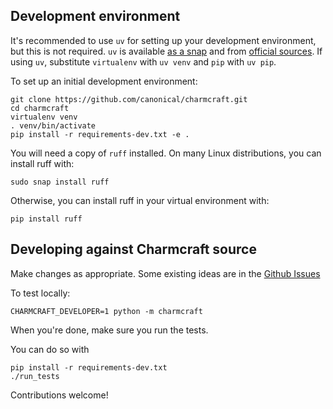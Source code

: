 ## Development environment

It's recommended to use `uv` for setting up your development environment, but
this is not required. `uv` is available [as a snap](https://snapcraft.io/astral-uv)
and from [official sources](https://docs.astral.sh/uv/getting-started/installation/).
If using `uv`, substitute `virtualenv` with `uv venv` and `pip` with `uv pip`.

To set up an initial development environment:

    git clone https://github.com/canonical/charmcraft.git
    cd charmcraft
    virtualenv venv
    . venv/bin/activate
    pip install -r requirements-dev.txt -e .

You will need a copy of `ruff` installed. On many Linux distributions, you
can install ruff with:

    sudo snap install ruff

Otherwise, you can install ruff in your virtual environment with:

    pip install ruff


## Developing against Charmcraft source

Make changes as appropriate. Some existing ideas are in the
[Github Issues](https://github.com/canonical/charmcraft/issues)

To test locally:

    CHARMCRAFT_DEVELOPER=1 python -m charmcraft

When you're done, make sure you run the tests.

You can do so with

    pip install -r requirements-dev.txt
    ./run_tests

Contributions welcome!

